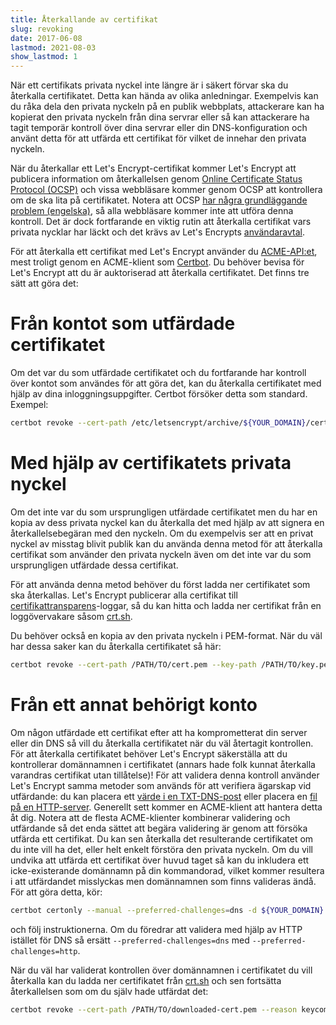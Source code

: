 ```yaml
---
title: Återkallande av certifikat
slug: revoking
date: 2017-06-08
lastmod: 2021-08-03
show_lastmod: 1
---
```



När ett certifikats privata nyckel inte längre är i säkert förvar ska du återkalla certifikatet. Detta kan hända av olika anledningar. Exempelvis kan du råka dela den privata nyckeln på en publik webbplats, attackerare kan ha kopierat den privata nyckeln från dina servrar eller så kan attackerare ha tagit temporär kontroll över dina servrar eller din DNS-konfiguration och använt detta för att utfärda ett certifikat för vilket de innehar den privata nyckeln.

När du återkallar ett Let's Encrypt-certifikat kommer Let's Encrypt att publicera information om återkallelsen genom [Online Certificate Status Protocol (OCSP)](https://en.wikipedia.org/wiki/Online_Certificate_Status_Protocol) och vissa webbläsare kommer genom OCSP att kontrollera om de ska lita på certifikatet. Notera att OCSP [har några grundläggande problem (engelska)](https://www.imperialviolet.org/2011/03/18/revocation.html), så alla webbläsare kommer inte att utföra denna kontroll. Det är dock fortfarande en viktig rutin att återkalla certifikat vars privata nycklar har läckt och det krävs av Let's Encrypts [användaravtal](/repository).

För att återkalla ett certifikat med Let's Encrypt använder du [ACME-API:et](https://github.com/letsencrypt/boulder/blob/main/docs/acme-divergences.md), mest troligt genom en ACME-klient som [Certbot](https://certbot.eff.org/). Du behöver bevisa för Let's Encrypt att du är auktoriserad att återkalla certifikatet. Det finns tre sätt att göra det:

# Från kontot som utfärdade certifikatet

Om det var du som utfärdade certifikatet och du fortfarande har kontroll över kontot som användes för att göra det, kan du återkalla certifikatet med hjälp av dina inloggningsuppgifter. Certbot försöker detta som standard. Exempel:

```bash
certbot revoke --cert-path /etc/letsencrypt/archive/${YOUR_DOMAIN}/cert1.pem --reason keycompromise
```

# Med hjälp av certifikatets privata nyckel

Om det inte var du som ursprungligen utfärdade certifikatet men du har en kopia av dess privata nyckel kan du återkalla det med hjälp av att signera en återkallelsebegäran med den nyckeln. Om du exempelvis ser att en privat nyckel av misstag blivit publik kan du använda denna metod för att återkalla certifikat som använder den privata nyckeln även om det inte var du som ursprungligen utfärdade dessa certifikat.

För att använda denna metod behöver du först ladda ner certifikatet som ska återkallas. Let's Encrypt publicerar alla certifikat till [certifikattransparens](https://www.certificate-transparency.org/)-loggar, så du kan hitta och ladda ner certifikat från en loggövervakare såsom [crt.sh](https://crt.sh/).

Du behöver också en kopia av den privata nyckeln i PEM-format. När du väl har dessa saker kan du återkalla certifikatet så här:

```bash
certbot revoke --cert-path /PATH/TO/cert.pem --key-path /PATH/TO/key.pem --reason keycompromise
```

# Från ett annat behörigt konto

Om någon utfärdade ett certifikat efter att ha komprometterat din server eller din DNS så vill du återkalla certifikatet när du väl återtagit kontrollen. För att återkalla certifikatet behöver Let's Encrypt säkerställa att du kontrollerar domännamnen i certifikatet (annars hade folk kunnat återkalla varandras certifikat utan tillåtelse)! För att validera denna kontroll använder Let's Encrypt samma metoder som används för att verifiera ägarskap vid utfärdande: du kan placera ett [värde i en TXT-DNS-post](https://tools.ietf.org/html/rfc8555#section-8.4) eller placera en [fil på en HTTP-server](https://tools.ietf.org/html/rfc8555#section-8.3). Generellt sett kommer en ACME-klient att hantera detta åt dig. Notera att de flesta ACME-klienter kombinerar validering och utfärdande så det enda sättet att begära validering är genom att försöka utfärda ett certifikat. Du kan sen återkalla det resulterande certifikatet om du inte vill ha det, eller helt enkelt förstöra den privata nyckeln. Om du vill undvika att utfärda ett certifikat över huvud taget så kan du inkludera ett icke-existerande domännamn på din kommandorad, vilket kommer resultera i att utfärdandet misslyckas men domännamnen som finns valideras ändå. För att göra detta, kör:

```bash
certbot certonly --manual --preferred-challenges=dns -d ${YOUR_DOMAIN} -d nonexistent.${YOUR_DOMAIN}
```

och följ instruktionerna. Om du föredrar att validera med hjälp av HTTP istället för DNS så ersätt `--preferred-challenges=dns` med `--preferred-challenges=http`.

När du väl har validerat kontrollen över domännamnen i certifikatet du vill återkalla kan du ladda ner certifikatet från [crt.sh](https://crt.sh/) och sen fortsätta återkallelsen som om du själv hade utfärdat det:

```bash
certbot revoke --cert-path /PATH/TO/downloaded-cert.pem --reason keycompromise
```

